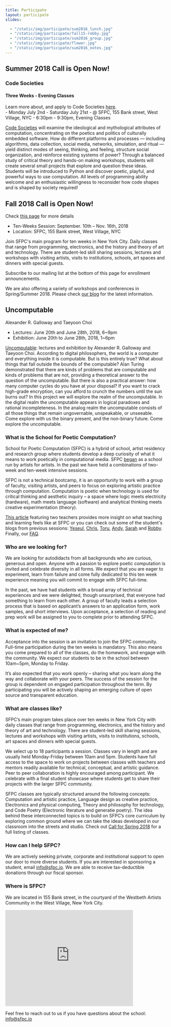 ```yaml
---
title: Participate
layout: participate
slides:

  - "/static/img/participate/sum2016_lunch.jpg"
  - "/static/img/participate/fall15-robby.jpg"
  - "/static/img/participate/sum2016_group.jpg"
  - "/static/img/participate/flower.jpg"
  - "/static/img/participate/sum2016_notes.jpg"
---
```


## Summer 2018 Call is Open Now!
### Code Societies
#### Three Weeks - Evening Classes
<div class="alert alert-success" role="alert">Learn more about, and apply to Code Societies <a href="/codesocieties/">here</a>.
</div>
- Monday July 2nd - Saturday July 21st
- @ SFPC, 155 Bank street, West Village, NYC
- 6:30pm - 9:30pm, Evening Classes

<a href="/codesocieties/">Code Societies</a> will examine the ideological and mythological attributes of computation, concentrating on the poetics and politics of culturally embedded software.
How do different platforms and processes — including algorithms, data collection, social media, networks, simulation, and ritual — yield distinct modes of seeing, thinking, and feeling, structure social organization, and reinforce existing systems of power? Through a balanced study of critical theory and hands-on making workshops, students will create several small projects that explore and question these ideas. Students will be introduced to Python and discover poetic, playful, and powerful ways to use computation. All levels of programming ability welcome and an enthusiastic willingness to reconsider how code shapes and is shaped by society required!



## Fall 2018 Call is Open Now!

Check [this page](http://sfpc.io/fall2018) for more details

- Ten-Weeks Session: September. 10th – Nov. 16th, 2018
- Location: SFPC, 155 Bank street, West Village, NYC

Join SFPC's main program for ten weeks in New York City. Daily classes that range from programming, electronics, and the history and theory of art and technology. There are student-led skill sharing sessions, lectures and workshops with visiting artists, visits to institutions, schools, art spaces and dinners with special guests.


Subscribe to our mailing list at the bottom of this page for enrollment announcements.

We are also offering a variety of workshops and conferences in Spring/Summer 2018. Please check [our blog](http://medium.com/sfpc) for the latest information.
 


## Uncomputable 
Alexander R. Galloway and Taeyoon Choi
- Lectures: June 20th and June 28th, 2018, 6~9pm
- Exhibition: June 20th to June 28th, 2018, 1~6pm

[Uncomputable](http://sfpc.io/uncomputable/): lectures and exhibition by Alexander R. Galloway and Taeyoon Choi. According to digital philosophers, the world is a computer and everything inside it is computable. But is this entirely true? What about things that fall outside the bounds of the computable? Alan Turing demonstrated that there are kinds of problems that are computable and kinds of problems that are not, providing a theoretical answer to the question of the uncomputable. But there is also a practical answer: how many computer cycles do you have at your disposal? If you want to crack high-grade encryption, can you afford to crunch the numbers until the sun burns out? In this project we will explore the realm of the uncomputable. In the digital realm the uncomputable appears in logical paradoxes and rational incompleteness. In the analog realm the uncomputable consists of all those things that remain ungovernable, unspeakable, or unseeable. Come explore with us the binary present, and the non-binary future. Come explore the uncomputable.
 


### What is the School for Poetic Computation?  

School for Poetic Computation (SFPC) is a hybrid of school, artist residency and research group where students develop a deep curiosity of what it means to work poetically in computational media. SFPC [began](http://bits.blogs.nytimes.com/2013/08/12/code-to-joy-the-school-for-poetic-computation-opens/?_r=0) as a school run by artists for artists. In the past we have held a combinations of two-week and ten-week intensive sessions.

SFPC is not a technical bootcamp, it is an opportunity to work with a group of faculty, visiting artists, and peers to focus on exploring artistic practice through computation. Computation is poetic when technology is used for critical thinking and aesthetic inquiry – a space where logic meets electricity (hardware), math meets language (software) and analytical thinking meets creative experimentation (theory).

[This article](http://www.creativeapplications.net/education/teaching-and-learning-at-sfpc-conversation-with-allison-parrish-and-surya-mattu/) featuring two teachers provides more insight on what teaching and learning feels like at SFPC or you can check out some of the student's blogs from previous sessions: [Yeseul](http://ysfpc.tumblr.com), [Chris](http://sfpchris.tumblr.com/), [Toru](http://sfpctoruurakawa.tumblr.com/), [Andy](http://sfpc-amd.tumblr.com/), [Sarah](http://sarahgp.com/writings/sfpc/other-two-questions.html) and [Robby](http://robbykraft.com/sfpc/).  Finally, our [FAQ](http://sfpc.io/faq/).

### Who are we looking for?

We are looking for autodidacts from all backgrounds who are curious, generous and open. Anyone with a passion to explore poetic computation is invited and celebrate diversity in all forms. We expect that you are eager to experiment, learn from failure and come fully dedicated to this ten week experience meaning you will commit to engage with SFPC full-time.

In the past, we have had students with a broad array of technical experiences and we were delighted, though unsurprised, that everyone had something to learn from each other. A group of faculty leads a selection process that is based on applicant’s answers to an application form, work samples, and short interviews. Upon acceptance, a selection of reading and prep work will be assigned to you to complete prior to attending SFPC.

### What is expected of me?

Acceptance into the session is an invitation to join the SFPC community. Full-time participation during the ten weeks is mandatory. This also means you come prepared to all of the classes, do the homework, and engage with the community. We expect our students to be in the school between 10am~5pm, Monday to Friday.

It’s also expected that you work openly – sharing what you learn along the way and collaborate with your peers. The success of the session for the group is dependent on engaged participation throughout the term. By participating you will be actively shaping an emerging culture of open source and transparent education.

### What are classes like?

SFPC’s main program takes place over ten weeks in New York City with daily classes that range from programming, electronics, and the history and theory of art and technology. There are student-led skill sharing sessions, lectures and workshops with visiting artists, visits to institutions, schools, art spaces and dinners with special guests.

We select up to 18 participants a session. Classes vary in length and are usually held Monday-Friday between 10am and 5pm. Students have full access to the space to work on projects between classes with teachers and mentors readily available for technical, conceptual, and artistic guidance. Peer to peer collaboration is highly encouraged among participant. We celebrate with a final student showcase where students get to share their projects with the larger SFPC community.


SFPC classes are typically structured around the following concepts: Computation and artistic practice, Language design as creative practice, Electronics and physical computing, Theory and philosophy for technology, and Code Poetry (Electronic literature and generatie poetry). The idea behind these interconnected topics is to build on SFPC’s core curriculum by exploring common ground where we can take the ideas developed in our classroom into the streets and studio. Check out [Call for Spring 2018](https://sfpc.io/spring2018) for a full listing of classes.  

### How can I help SFPC?

We are actively seeking private, corporate and institutional support to open our door to more diverse students. If you are interested in sponsoring a student, email <info@sfpc.io>. We are able to receive tax-deductible donations through our fiscal sponsor.

### Where is SFPC?
We are located in 155 Bank street, in the courtyard of the Westbeth Artists Community in the West Village, New York City.

<iframe src="https://www.google.com/maps/embed?pb=!1m26!1m12!1m3!1d3023.157285117621!2d-74.0114827845943!3d40.73656447932915!2m3!1f0!2f0!3f0!3m2!1i1024!2i768!4f13.1!4m11!3e6!4m3!3m2!1d40.736779899999995!2d-74.00924049999999!4m5!1s0x89c259eb003122d1%3A0xede8af6a55291528!2s155+Bank+St%2C+New+York%2C+NY+10014!3m2!1d40.7365645!2d-74.00929409999999!5e0!3m2!1sen!2sus!4v1466975848424" width="400" height="300" frameborder="0" style="border:0" allowfullscreen></iframe>


Feel free to reach out to us if you have questions about the school: [info@sfpc.io](mailto:info@sfpc.io)
